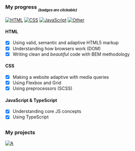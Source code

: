 ### My progress *<sub><sub>(badges are clickable)*

[![HTML](https://shields.io/badge/-HTML5-E34F26?logo=html5&style=for-the-badge&logoColor=fff)](https://github.com/chlkvnck/chlkvnck/blob/main/details/1_html.md) 
[![CSS](https://shields.io/badge/-CSS3-1572B6?logo=css3&style=for-the-badge&logoColor=fff)](https://github.com/chlkvnck/chlkvnck/blob/main/details/2_css.md)
[![JavaScript](https://shields.io/badge/-JavaScript-F7DF1E?logo=javascript&style=for-the-badge&logoColor=222)](https://github.com/chlkvnck/chlkvnck/blob/main/details/3_javascript.md)
[![*Other*](https://img.shields.io/badge/...and_more-f8d8ed?style=for-the-badge&logo=markdown&logoColor=white)](https://github.com/chlkvnck/chlkvnck/blob/main/details/4_other.md)
  
#### HTML
  - [X] Using valid, semantic and adaptive HTML5 markup
  - [X] Understanding how browsers work (DOM)
  - [X] Writing clean and *beautiful* code with BEM methodology
  
#### CSS
  - [X] Making a website adaptive with media queries
  - [X] Using Flexbox and Grid
  - [X] Using preprocessors (SCSS)
  
#### JavaScript & TypeScript
  - [X] Understanding core JS concepts
  - [X] Using TypeScript
  
## 
### My projects
[![A](https://img.shields.io/badge/Notes,_Skills_And_Todos-%23000000.svg?style=for-the-badge&logo=notion&logoColor=white)](https://github.com/chlkvnck/chlkvnck/blob/gh-pages/README.md)
